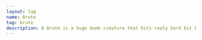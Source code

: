 ```yaml
---
layout: tag
name: Brute
tag: brute
description: A Brute is a huge dumb creature that hits realy hard bit has no finesse to it.
---
```

